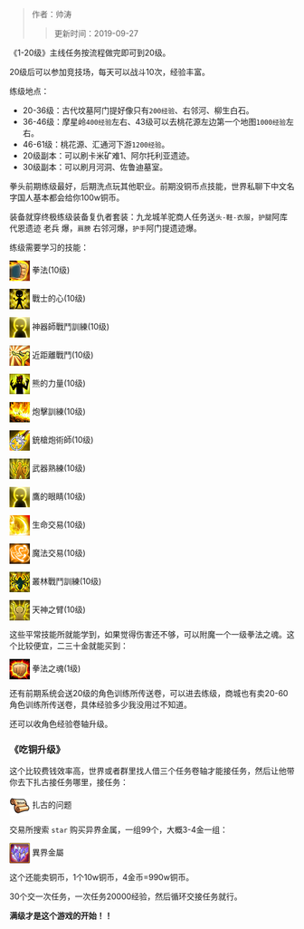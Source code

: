 > 作者：帅涛
>> 更新时间：2019-09-27

《1-20级》主线任务按流程做完即可到20级。

20级后可以参加竞技场，每天可以战斗10次，经验丰富。

练级地点：

* 20-36级：古代坟墓阿门提好像只有`200经验`、右邻河、柳生白石。
* 36-46级：摩星岭`400经验`左右、43级可以去桃花源左边第一个地图`1000经验`左右。
* 46-61级：桃花源、汇通河下游`1200经验`。
* 20级副本：可以刷卡米矿难1、阿尔托利亚遗迹。
* 30级副本：可以刷月河洞、佐鲁迪墓室。

拳头前期练级最好，后期洗点玩其他职业。前期没铜币点技能，世界私聊下中文名字国人基本都会给你100w铜币。

装备就穿终极练级装备复仇者套装：九龙城羊驼商人任务送`头-鞋-衣服`，`护腿`阿库代恩遗迹 老兵 爆，`肩膀` 右邻河爆，`护手`阿门提遗迹爆。

练级需要学习的技能：


<a href="http://helper/skill/62696"><img src="/empire/image/skill/46_2.png" width="36" height="36" style="vertical-align: middle;" /></a> <span>拳法(10级)</span><br/>


<a href="http://helper/skill/54804"><img src="/empire/image/skill/54_2.png" width="36" height="36" style="vertical-align: middle;" /></a> <span>戰士的心(10级)</span><br/>


<a href="http://helper/skill/5848"><img src="/empire/image/skill/96_2.png" width="36" height="36" style="vertical-align: middle;" /></a> <span>神器師戰鬥訓練(10级)</span><br/>


<a href="http://helper/skill/5168"><img src="/empire/image/skill/49_2.png" width="36" height="36" style="vertical-align: middle;" /></a> <span>近距離戰鬥(10级)</span><br/>


<a href="http://helper/skill/42332"><img src="/empire/image/skill/74_2.png" width="36" height="36" style="vertical-align: middle;" /></a> <span>熊的力量(10级)</span><br/>


<a href="http://helper/skill/4136"><img src="/empire/image/skill/82_2.png" width="36" height="36" style="vertical-align: middle;" /></a> <span>炮擊訓練(10级)</span><br/>


<a href="http://helper/skill/4300"><img src="/empire/image/skill/106_2.png" width="36" height="36" style="vertical-align: middle;" /></a> <span>銃槍炮術師(10级)</span><br/>


<a href="http://helper/skill/53864"><img src="/empire/image/skill/34_2.png" width="36" height="36" style="vertical-align: middle;" /></a> <span>武器熟練(10级)</span><br/>


<a href="http://helper/skill/42480"><img src="/empire/image/skill/96_2.png" width="36" height="36" style="vertical-align: middle;" /></a> <span>鷹的眼睛(10级)</span><br/>


<a href="http://helper/skill/29604"><img src="/empire/image/skill/55_2.png" width="36" height="36" style="vertical-align: middle;" /></a> <span>生命交易(10级)</span><br/>


<a href="http://helper/skill/29440"><img src="/empire/image/skill/61_2.png" width="36" height="36" style="vertical-align: middle;" /></a> <span>魔法交易(10级)</span><br/>


<a href="http://helper/skill/20280"><img src="/empire/image/skill/70_2.png" width="36" height="36" style="vertical-align: middle;" /></a> <span>叢林戰鬥訓練(10级)</span><br/>


<a href="http://helper/skill/19880"><img src="/empire/image/skill/20_2.png" width="36" height="36" style="vertical-align: middle;" /></a> <span>天神之臂(10级)</span><br/>

这些平常技能所就能学到，如果觉得伤害还不够，可以附魔一个一级拳法之魂。这个比较便宜，二三十金就能买到：


<a href="http://helper/skill/171155"><img src="/empire/image/skill/66_1.png" width="36" height="36" style="vertical-align: middle;" /></a> <span>拳法之魂(1级)</span><br/>

还有前期系统会送20级的角色训练所传送卷，可以进去练级，商城也有卖20-60角色训练所传送卷，具体经验多少我没用过不知道。

还可以收角色经验卷轴升级。

### 《吃铜升级》

这个比较费钱效率高，世界或者群里找人借三个任务卷轴才能接任务，然后让他带你去下扎古接任务哪里，接任务：


<a href="http://helper/task/53536"><img src="/empire/image/task/task.png" width="36" height="36" style="vertical-align: middle;" /></a> <span>扎古的问题</span><br/>

交易所搜索 `star` 购买异界金属，一组99个，大概3-4金一组：


<a href="http://helper/item/25180"><img src="/empire/image/item/263_4.png" width="36" height="36" style="vertical-align: middle;" /></a> <span>異界金屬</span><br/>

这个还能卖铜币，1个10w铜币，4金币=990w铜币。

30个交一次任务，一次任务20000经验，然后循环交接任务就行。

**满级才是这个游戏的开始！！**

<div id="gitalk-container"></div>
<link rel="stylesheet" href="https://unpkg.com/gitalk/dist/gitalk.css">
<script src="https://unpkg.com/gitalk@latest/dist/gitalk.min.js"></script> 
<script src="/empire/js/library.js"></script> 
<script type="text/javascript">setTitle("帝国OL练级篇");</script>
        